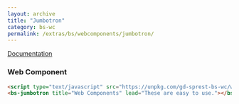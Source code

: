 ```yaml
---
layout: archive
title: "Jumbotron"
category: bs-wc
permalink: /extras/bs/webcomponents/jumbotron/
---
```

[Documentation](https://getbootstrap.com/docs/4.4/components/jumbotron)

### Web Component

<script type="text/javascript" src="https://unpkg.com/gd-sprest-bs-wc/dist/gd-sprest-bs.js"></script>
<bs-jumbotron title="Web Components" lead="These are easy to use."></bs-jumbotron>

```html
<script type="text/javascript" src="https://unpkg.com/gd-sprest-bs-wc/wc/dist/gd-sprest-bs.js"></script>
<bs-jumbotron title="Web Components" lead="These are easy to use."></bs-jumbotron>
```
